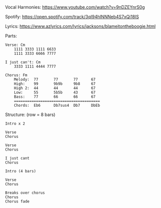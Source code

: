 Vocal Harmonies: https://www.youtube.com/watch?v=9nDZEYnrS0g

Spotify: https://open.spotify.com/track/3qI94hINNNeb4S7xQi18lS

Lyrics: https://www.azlyrics.com/lyrics/jacksons/blameitontheboogie.html

Parts:

    Verse: Cm
        1111 3333 1111 6633
        1111 3333 6666 7777
        
    I just can't: Cm
        3333 1111 4444 7777
        
    Chorus: Fm
        Melody:  77       77       77      67
        High:    99       9b9b     9b8     67
        High 2:  44       44       44      67
        Low:     55       5b5b     43      67
        Bass:    77       66       66      67
        =======================================
        Chords:  Eb6      Db7sus4  Db7     DbEb
                
  
Structure: (row = 8 bars)

    Intro x 2
    
    Verse         
    Chorus        
    
    Verse         
    Chorus        
    
    I just cant   
    Chorus        
    
    Intro (4 bars)    
    
    Verse         
    Chorus        
    
    Breaks over chorus 
    Chorus        
    Chorus fade   
